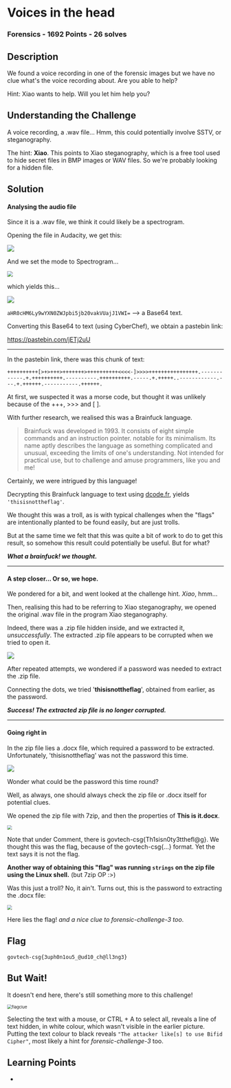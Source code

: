 # Voices in the head

### Forensics - 1692 Points - 26 solves

## Description

We found a voice recording in one of the forensic images but we have no clue what's the voice recording about. Are you able to help?

Hint:
Xiao wants to help. Will you let him help you?



## Understanding the Challenge

A voice recording, a .wav file... Hmm, this could potentially involve SSTV, or steganography.



The hint: **Xiao**. This points to Xiao steganography, which is a free tool used to hide secret files in BMP images or WAV files. So we're probably looking for a hidden file.



## Solution

#### Analysing the audio file

Since it is a .wav file, we think it could likely be a spectrogram.

Opening the file in Audacity, we get this:

![](audacity.PNG)



And we set the mode to Spectrogram...



<img src="audacitysetting.png" style="zoom:80%;" />



which yields this...

![](spectrogram.PNG)



`aHR0cHM6Ly9wYXN0ZWJpbi5jb20vakVUajJ1VWI=` --> a Base64 text.



Converting this Base64 to text (using CyberChef),
we obtain a pastebin link:

https://pastebin.com/jETj2uU

---

In the pastebin link, there was this chunk of text:

`++++++++++[>+>+++>+++++++>++++++++++<<<<-]>>>>++++++++++++++++.------------.+.++++++++++.----------.++++++++++.-----.+.+++++..------------.---.+.++++++.-----------.++++++.`

At first, we suspected it was a morse code, but thought it was unlikely because of the +++, >>> and [ ].

With further research, we realised this was a Brainfuck language.

> Brainfuck was developed in 1993. It consists of eight simple commands and an instruction pointer. notable for its minimalism. Its name aptly describes the language as something complicated and unusual, exceeding the limits of one's understanding. Not intended for practical use, but to challenge and amuse programmers, like you and me!

Certainly, we were intrigued by this language!



Decrypting this Brainfuck language to text using [dcode.fr](https://www.dcode.fr/brainfuck-language), yields `'thisisnottheflag'`.

We thought this was a troll, as is with typical challenges when the "flags" are intentionally planted to be found easily, but are just trolls.

But at the same time we felt that this was quite a bit of work to do to get this result, so somehow this result could potentially be useful. But for what? 

**_What a brainfuck! we thought._**

---

#### A step closer... Or so, we hope.

We pondered for a bit, and went looked at the challenge hint. _Xiao_, hmm...

Then, realising this had to be referring to Xiao steganography, we opened the original .wav file in the program Xiao steganography.

Indeed, there was a .zip file hidden inside, and we extracted it, _unsuccessfully_. The extracted .zip file appears to be corrupted when we tried to open it.



![](hiddenzipfile.png)



After repeated attempts, we wondered if a password was needed to extract the .zip file.

Connecting the dots, we tried '**thisisnottheflag**', obtained from earlier, as the password.

**_Success! The extracted zip file is no longer corrupted._**

---

#### Going right in

In the zip file lies a .docx file, which required a password to be extracted. Unfortunately, 'thisisnottheflag' was not the password this time.



![](inthezipfile.png)



Wonder what could be the password this time round?



Well, as always, one should always check the zip file or .docx itself for potential clues.

We opened the zip file with 7zip, and then the properties of **This is it.docx**.

<img src="docxproperties.png" style="zoom:67%;" />



Note that under Comment, there is govtech-csg{Th1sisn0ty3tthefl@g}. We thought this was the flag, because of the govtech-csg{...} format. Yet the text says it is not the flag.



**Another way of obtaining this "flag" was running `strings` on the zip file using the Linux shell.** (but 7zip OP :>)



Was this just a troll? No, it ain't. Turns out, this is the password to extracting the .docx file:

<img src="flag.PNG" style="zoom:67%;" />



Here lies the flag! _and a nice clue to forensic-challenge-3 too_.



## Flag

```
govtech-csg{3uph0n1ou5_@ud10_ch@ll3ng3}
```



## But Wait!

It doesn't end here, there's still something more to this challenge!

<img src="flagclue.png" alt="flagclue" style="zoom:67%;" />



Selecting the text with a mouse, or CTRL + A to select all, reveals a line of text hidden, in white colour, which wasn't visible in the earlier picture. Putting the text colour to black reveals `"The attacker like[s] to use Bifid Cipher"`, most likely a hint for _forensic-challenge-3_ too.



## Learning Points

- 
